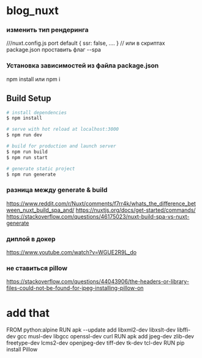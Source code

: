 # blog_nuxt


### изменить тип рендеринга
///nuxt.config.js
port default {
  ssr: false,
  ....
}
// или в скриптах package.json проставить флаг --spa

### Установка зависимостей из файла package.json
npm install или npm i

## Build Setup

```bash
# install dependencies
$ npm install

# serve with hot reload at localhost:3000
$ npm run dev

# build for production and launch server
$ npm run build
$ npm run start

# generate static project
$ npm run generate
```

### разница между generate & build
https://www.reddit.com/r/Nuxt/comments/f7rr4k/whats_the_difference_between_nuxt_build_spa_and/
https://nuxtjs.org/docs/get-started/commands/
https://stackoverflow.com/questions/46175023/nuxt-build-spa-vs-nuxt-generate

### диплой в докер
https://www.youtube.com/watch?v=WGUE2R9L_do

### не ставиться pillow
https://stackoverflow.com/questions/44043906/the-headers-or-library-files-could-not-be-found-for-jpeg-installing-pillow-on
  
# add that 

  FROM python:alpine
  RUN apk --update add libxml2-dev libxslt-dev libffi-dev gcc musl-dev libgcc openssl-dev curl
  RUN apk add jpeg-dev zlib-dev freetype-dev lcms2-dev openjpeg-dev tiff-dev tk-dev tcl-dev
  RUN pip install Pillow

